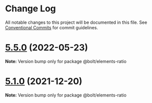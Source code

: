 # Change Log

All notable changes to this project will be documented in this file.
See [Conventional Commits](https://conventionalcommits.org) for commit guidelines.

# [5.5.0](https://github.com/bolt-design-system/bolt/tree/master/packages/elements/bolt-ratio/compare/v5.4.0...v5.5.0) (2022-05-23)

**Note:** Version bump only for package @bolt/elements-ratio





# [5.1.0](https://github.com/bolt-design-system/bolt/tree/master/packages/elements/bolt-ratio/compare/v5.0.1...v5.1.0) (2021-12-20)

**Note:** Version bump only for package @bolt/elements-ratio
